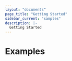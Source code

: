 ```yaml
---
layout: "documents"
page_title: "Getting Started"
sidebar_current: "samples"
description: |-
  Getting Started
---
```


# Examples
